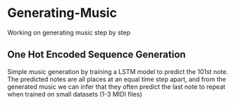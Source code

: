 # Generating-Music
Working on generating music step by step

## One Hot Encoded Sequence Generation
Simple music generation by training a LSTM model to predict the 101st note. The predicted notes are all places at an equal time step apart, and from the generated music we can infer that they often predict the last note to repeat when trained on small datasets (1-3 MIDI files)
